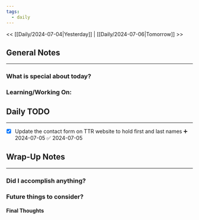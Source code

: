 ```yaml
---
tags:
  - daily
---
```

<< [[Daily/2024-07-04|Yesterday]] |  [[Daily/2024-07-06|Tomorrow]] >>

## General Notes
---
### What is special about today?


### Learning/Working On:



## Daily TODO
---
- [x] Update the contact form on TTR website to hold first and last names ➕ 2024-07-05 ✅ 2024-07-05



## Wrap-Up Notes
---
### Did I accomplish anything?
### Future things to consider?
#### Final Thoughts

